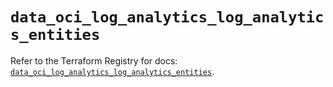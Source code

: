 # `data_oci_log_analytics_log_analytics_entities`

Refer to the Terraform Registry for docs: [`data_oci_log_analytics_log_analytics_entities`](https://registry.terraform.io/providers/oracle/oci/7.19.0/docs/data-sources/log_analytics_log_analytics_entities).
